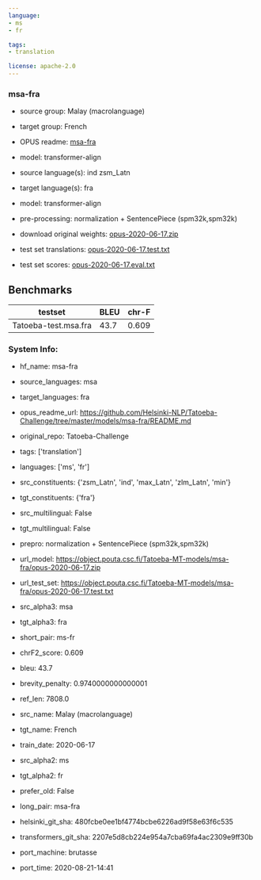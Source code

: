 ```yaml
---
language: 
- ms
- fr

tags:
- translation

license: apache-2.0
---
```


### msa-fra

* source group: Malay (macrolanguage) 
* target group: French 
*  OPUS readme: [msa-fra](https://github.com/Helsinki-NLP/Tatoeba-Challenge/tree/master/models/msa-fra/README.md)

*  model: transformer-align
* source language(s): ind zsm_Latn
* target language(s): fra
* model: transformer-align
* pre-processing: normalization + SentencePiece (spm32k,spm32k)
* download original weights: [opus-2020-06-17.zip](https://object.pouta.csc.fi/Tatoeba-MT-models/msa-fra/opus-2020-06-17.zip)
* test set translations: [opus-2020-06-17.test.txt](https://object.pouta.csc.fi/Tatoeba-MT-models/msa-fra/opus-2020-06-17.test.txt)
* test set scores: [opus-2020-06-17.eval.txt](https://object.pouta.csc.fi/Tatoeba-MT-models/msa-fra/opus-2020-06-17.eval.txt)

## Benchmarks

| testset               | BLEU  | chr-F |
|-----------------------|-------|-------|
| Tatoeba-test.msa.fra 	| 43.7 	| 0.609 |


### System Info: 
- hf_name: msa-fra

- source_languages: msa

- target_languages: fra

- opus_readme_url: https://github.com/Helsinki-NLP/Tatoeba-Challenge/tree/master/models/msa-fra/README.md

- original_repo: Tatoeba-Challenge

- tags: ['translation']

- languages: ['ms', 'fr']

- src_constituents: {'zsm_Latn', 'ind', 'max_Latn', 'zlm_Latn', 'min'}

- tgt_constituents: {'fra'}

- src_multilingual: False

- tgt_multilingual: False

- prepro:  normalization + SentencePiece (spm32k,spm32k)

- url_model: https://object.pouta.csc.fi/Tatoeba-MT-models/msa-fra/opus-2020-06-17.zip

- url_test_set: https://object.pouta.csc.fi/Tatoeba-MT-models/msa-fra/opus-2020-06-17.test.txt

- src_alpha3: msa

- tgt_alpha3: fra

- short_pair: ms-fr

- chrF2_score: 0.609

- bleu: 43.7

- brevity_penalty: 0.9740000000000001

- ref_len: 7808.0

- src_name: Malay (macrolanguage)

- tgt_name: French

- train_date: 2020-06-17

- src_alpha2: ms

- tgt_alpha2: fr

- prefer_old: False

- long_pair: msa-fra

- helsinki_git_sha: 480fcbe0ee1bf4774bcbe6226ad9f58e63f6c535

- transformers_git_sha: 2207e5d8cb224e954a7cba69fa4ac2309e9ff30b

- port_machine: brutasse

- port_time: 2020-08-21-14:41
